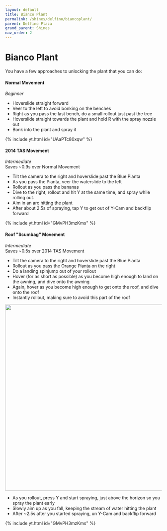 ```yaml
---
layout: default 
title: Bianco Plant
permalink: /shines/delfino/biancoplant/
parent: Delfino Plaza
grand_parent: Shines
nav_order: 2
---
```

# Bianco Plant
You have a few approaches to unlocking the plant that you can do:
#### Normal Movement
*Beginner*  
- Hoverslide straight forward
- Veer to the left to avoid bonking on the benches
- Right as you pass the last bench, do a small rollout just past the tree
- Hoverslide straight towards the plant and hold R with the spray nozzle out
- Bonk into the plant and spray it

{% include yt.html id="UAaPTc80xqw" %}  
#### 2014 TAS Movement
*Intermediate*  
Saves ~0.9s over Normal Movement  
- Tilt the camera to the right and hoverslide past the Blue Pianta
- As you pass the Pianta, veer the waterslide to the left
- Rollout as you pass the bananas
- Dive to the right, rollout and hit Y at the same time, and spray while rolling out.
- Aim in an arc hitting the plant
- After about 2.5s of spraying, tap Y to get out of Y-Cam and backflip forward

{% include yt.html id="GMvPH3mzKms" %}  
#### Roof "Scumbag" Movement
*Intermediate*  
Saves ~0.5s over 2014 TAS Movement  
- Tilt the camera to the right and hoverslide past the Blue Pianta
- Rollout as you pass the Orange Pianta on the right
- Do a landing spinjump out of your rollout
- Hover (for as short as possible) as you become high enough to land on the awning, and dive onto the awning
- Again, hover as you become high enough to get onto the roof, and dive onto the roof
- Instantly rollout, making sure to avoid this part of the roof

<img src="https://i.imgur.com/tNWsmZe.png" width="600">  

- As you rollout, press Y and start spraying, just above the horizon so you spray the plant early
- Slowly aim up as you fall, keeping the stream of water hitting the plant
- After ~2.5s after you started spraying, un Y-Cam and backflip forward  

{% include yt.html id="GMvPH3mzKms" %}  
